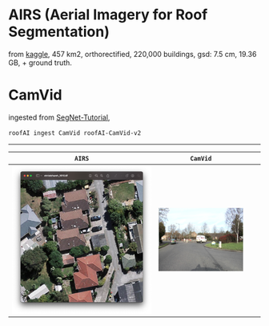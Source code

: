 # AIRS (Aerial Imagery for Roof Segmentation)

from [kaggle](https://www.kaggle.com/datasets/atilol/aerialimageryforroofsegmentation), 457 km2, orthorectified, 220,000 buildings, gsd: 7.5 cm, 19.36 GB, + ground truth.

# CamVid

ingested from [SegNet-Tutorial](https://github.com/alexgkendall/SegNet-Tutorial),

```bash
roofAI ingest CamVid roofAI-CamVid-v2
```

---

| `AIRS` | `CamVid` | | |
|---|---|---|---|
| ![image](../assets/AIRS.png) | ![image](../assets/CamVid.png) | | |